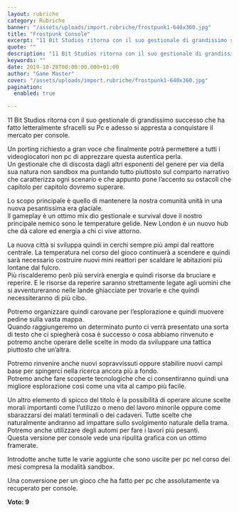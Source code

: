 ```yaml
---
layout: rubriche
category: Rubriche
banner: "/assets/uploads/import.rubriche/frostpunk1-640x360.jpg"
title: "Frostpunk Console"
excerpt: "11 Bit Studios ritorna con il suo gestionale di grandissimo successo che ha fatto letteralmente sfracelli su Pc e adesso si appresta a conquistare il mercato per console. Un porting richiesto a gran voce che finalmente potrà permettere a tutti i videogiocatori non pc di apprezzare questa autentica perla. Un gestionale che di discosta dagli [&hellip"
quote: ""
description: "11 Bit Studios ritorna con il suo gestionale di grandissimo successo che ha fatto letteralmente sfracelli su Pc e adesso si appresta a conquistare il mercato per console. Un porting richiesto a gran voce che finalmente potrà permettere a tutti i videogiocatori non pc di apprezzare questa autentica perla. Un gestionale che di discosta dagli [&hellip"
keywords: ""
date: 2019-10-28T00:00:00.000+01:00
author: "Game Master"
cover: "/assets/uploads/import.rubriche/frostpunk1-640x360.jpg"
pagination:
  enabled: true

---
```


11 Bit Studios ritorna con il suo gestionale di grandissimo successo che ha fatto letteralmente sfracelli su Pc e adesso si appresta a conquistare il mercato per console.

Un porting richiesto a gran voce che finalmente potrà permettere a tutti i videogiocatori non pc di apprezzare questa autentica perla.  
Un gestionale che di discosta dagli altri esponenti del genere per via della sua natura non sandbox ma puntando tutto piuttosto sul comparto narrativo che caratterizza ogni scenario e che appunto pone l’accento su ostacoli che capitolo per capitolo dovremo superare.

Lo scopo principale è quello di mantenere la nostra comunità unità in una nuova pesantissima era glaciale.  
Il gameplay è un ottimo mix dio gestionale e survival dove il nostro principale nemico sono le temperature gelide. New London è un nuovo hub che dà calore ed energia a chi ci vive attorno.

La nuova città si sviluppa quindi in cerchi sempre più ampi dal reattore centrale. La temperatura nel corso del gioco continuerà a scendere e quindi sarà necessario costruire nuovi mini reattori per scaldare le abitazioni più lontane dal fulcro.  
Più riscalderemo però più servirà energia e quindi risorse da bruciare e reperire. E le risorse da reperire saranno strettamente legate agli uomini che si avventureranno nelle lande ghiacciate per trovarle e che quindi necessiteranno di più cibo.

Potremo organizzare quindi carovane per l’esplorazione e quindi muovere pedine sulla vasta mappa.  
Quando raggiungeremo un determinato punto ci verrà presentato una sorta di testo che ci spiegherà cosa è successo o cosa abbiamo rinvenuto e potremo anche operare delle scelte in modo da sviluppare una tattica piuttosto che un’altra.

Potremo rinvenire anche nuovi sopravvissuti oppure stabilire nuovi campi base per spingerci nella ricerca ancora più a fondo.  
Potremo anche fare scoperte tecnologiche che ci consentiranno quindi una migliore esplorazione così come una vita al campo più facile.

Un altro elemento di spicco del titolo è la possibilità di operare alcune scelte morali importanti come l’utilizzo o meno del lavoro minorile oppure come sbarazzarsi dei malati terminali o dei cadaveri. Tutte scelte che naturalmente andranno ad impattare sullo svolgimento naturale della trama. Potremo anche utilizzare degli automi per fare i lavori più pesanti.  
Questa versione per console vede una ripulita grafica con un ottimo framerate.

Introdotte anche tutte le varie aggiunte che sono uscite per pc nel corso dei mesi compresa la modalità sandbox.

Una conversione per un gioco che ha fatto per pc che assolutamente va recuperato per console.

**Voto: 9**